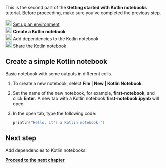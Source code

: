 [//]: # (title: Create your first Kotlin notebook)

<microformat>
   <p>This is the second part of the <strong>Getting started with Kotlin notebooks</strong> tutorial. Before proceeding, make sure you've completed the previous step.</p>
   <p><img src="icon-1-done.svg" width="20" alt="First step"/> <a href="kotlin-notebook-set-up-env.md">Set up an environment</a><br/>
      <img src="icon-2.svg" width="20" alt="Second step"/> <strong>Create a Kotlin notebook</strong><br/>
      <img src="icon-3-todo.svg" width="20" alt="Third step"/> Add dependencies to the Kotlin notebook<br/>      
      <img src="icon-4-todo.svg" width="20" alt="Fourth step"/> Share the Kotlin notebook<br/>
  </p>
</microformat>

## Create a simple Kotlin notebook

Basic notebook with some outputs in different cells.

1. To create a new notebook, select **File | New | Kotlin Notebook**.
2. Set the name of the new notebook, for example, **first-notebook**, and click **Enter**.
   A new tab with a Kotlin notebook **first-notebook.ipynb** will open.
3. In the open tab, type the following code:

   ```kotlin
   println("Hello, it's a Kotlin notebook!")
   ```

## Next step

Add dependencies to Kotlin notebooks:

**[Proceed to the next chapter](kotlin-notebook-add-dependencies.md)**
